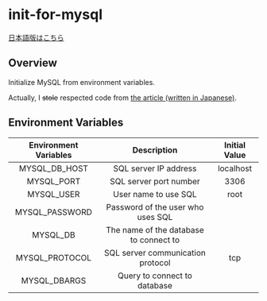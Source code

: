 # init-for-mysql

[日本語版はこちら](./README.ja.md)

## Overview

Initialize MySQL from environment variables.

Actually, I ~~stole~~ respected code from [the article (written in Japanese)](https://qiita.com/t0w4/items/e886a514559cdb295600).

## Environment Variables

| Environment Variables |              Description               | Initial Value |
| :-------------------: | :------------------------------------: | :-----------: |
|     MYSQL_DB_HOST     |         SQL server IP address          |   localhost   |
|      MYSQL_PORT       |         SQL server port number         |     3306      |
|      MYSQL_USER       |          User name to use SQL          |     root      |
|    MYSQL_PASSWORD     |   Password of the user who uses SQL    |               |
|       MYSQL_DB        | The name of the database to connect to |               |
|    MYSQL_PROTOCOL     |   SQL server communication protocol    |      tcp      |
|     MYSQL_DBARGS      |      Query to connect to database      |               |
